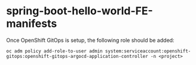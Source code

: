 # spring-boot-hello-world-FE-manifests

Once OpenShift GitOps is setup, the following role should be added:
```
oc adm policy add-role-to-user admin system:serviceaccount:openshift-gitops:openshift-gitops-argocd-application-controller -n <project>
```
